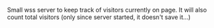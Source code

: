 Small wss server to keep track of visitors currently on page.
It will also count total visitors (only since server started, it doesn't save it...)